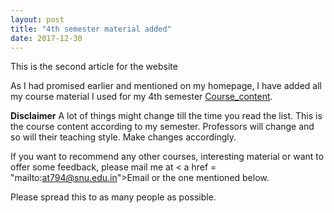 ```yaml
---
layout: post
title: "4th semester material added"
date: 2017-12-30
---
```

This is the second article for the website
 
 
As I had promised earlier and mentioned on my homepage, I have added all my course material I used for my 4th semester
<a href = "https://anirudh257.github.io/Course_content/">Course_content</a>.

**Disclaimer** A lot of things might change till the time you read the list. This is the course content according to
my semester. Professors will change and so will their teaching style. Make changes accordingly. 

If you want to recommend any other courses, interesting material or want to offer some feedback, please mail me at 
< a href = "mailto:at794@snu.edu.in">Email</a> or the one mentioned below.

Please spread this to as many people as possible. 


